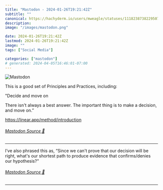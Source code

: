 ```yaml
---
title: "Mastodon - 2024-01-26T19:21:42Z"
subtitle: ""
canonical: https://hachyderm.io/users/mweagle/statuses/111823873822950749
description:
image: "/images/mastodon.png"

date: 2024-01-26T19:21:42Z
lastmod: 2024-01-26T19:21:42Z
image: ""
tags: ["Social Media"]

categories: ["mastodon"]
# generated: 2024-04-05T16:46:01-07:00
---
```

![Mastodon](/images/mastodon.png)

<p>This is a good set of Principles and Practices, including:</p><p>&quot;Decide and move on</p><p>There isn&#39;t always a best answer. The important thing is to make a decision, and move on.”</p><p><a href="https://linear.app/method/introduction" target="_blank" rel="nofollow noopener noreferrer" translate="no"><span class="invisible">https://</span><span class="">linear.app/method/introduction</span><span class="invisible"></span></a></p>


###### [Mastodon Source 🐘](https://hachyderm.io/@mweagle/111823873822950749)

___

<p>I’ve also phrased this as, “Since we can&#39;t prove that our decision will be right, what&#39;s our shortest path to produce evidence that confirms/denies our hypothesis?&quot;</p>


###### [Mastodon Source 🐘](https://hachyderm.io/@mweagle/111824087292297174)

___
